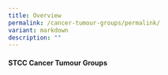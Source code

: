 ```yaml
---
title: Overview
permalink: /cancer-tumour-groups/permalink/
variant: markdown
description: ""
---
```

#### STCC Cancer Tumour Groups